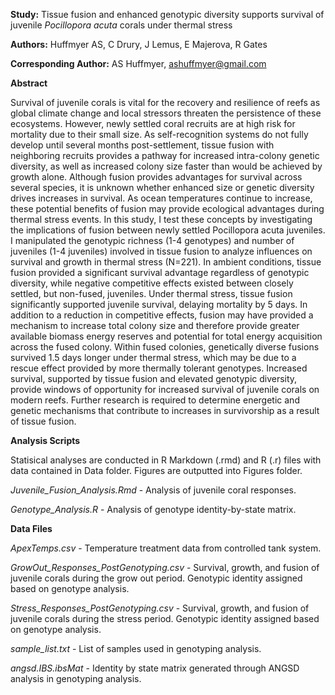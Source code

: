 
**Study:** Tissue fusion and enhanced genotypic diversity supports survival of  juvenile _Pocillopora acuta_ corals under thermal stress  

**Authors:** Huffmyer AS, C Drury, J Lemus, E Majerova, R Gates  

**Corresponding Author:** AS Huffmyer, ashuffmyer@gmail.com  

**Abstract**    

Survival of juvenile corals is vital for the recovery and resilience of reefs as global climate change and local stressors threaten the persistence of these ecosystems. However, newly settled coral recruits are at high risk for mortality due to their small size. As self-recognition systems do not fully develop until several months post-settlement, tissue fusion with neighboring recruits provides a pathway for increased intra-colony genetic diversity, as well as increased colony size faster than would be achieved by growth alone. Although fusion provides advantages for survival across several species, it is unknown whether enhanced size or genetic diversity drives increases in survival. As ocean temperatures continue to increase, these potential benefits of fusion may provide ecological advantages during thermal stress events. In this study, I test these concepts by investigating the implications of fusion between newly settled Pocillopora acuta juveniles. I manipulated the genotypic richness (1-4 genotypes) and number of juveniles (1-4 juveniles) involved in tissue fusion to analyze influences on survival and growth in thermal stress (N=221). In ambient conditions, tissue fusion provided a significant survival advantage regardless of genotypic diversity, while negative competitive effects existed between closely settled, but non-fused, juveniles. Under thermal stress, tissue fusion significantly supported juvenile survival, delaying mortality by 5 days. In addition to a reduction in competitive effects, fusion may have provided a mechanism to increase total colony size and therefore provide greater available biomass energy reserves and potential for total energy acquisition across the fused colony. Within fused colonies, genetically diverse fusions survived 1.5 days longer under thermal stress, which may be due to a rescue effect provided by more thermally tolerant genotypes. Increased survival, supported by tissue fusion and elevated genotypic diversity, provide windows of opportunity for increased survival of juvenile corals on modern reefs. Further research is required to determine energetic and genetic mechanisms that contribute to increases in survivorship as a result of tissue fusion.   

**Analysis Scripts**  

Statisical analyses are conducted in R Markdown (.rmd) and R (.r) files with data contained in Data folder. Figures are outputted into Figures folder. 

*Juvenile_Fusion_Analysis.Rmd* - Analysis of juvenile coral responses.  

*Genotype_Analysis.R* - Analysis of genotype identity-by-state matrix.  

**Data Files**  

*ApexTemps.csv* - Temperature treatment data from controlled tank system.  

*GrowOut_Responses_PostGenotyping.csv* - Survival, growth, and fusion of juvenile corals during the grow out period. Genotypic identity assigned based on genotype analysis.  

*Stress_Responses_PostGenotyping.csv* - Survival, growth, and fusion of juvenile corals during the stress period. Genotypic identity assigned based on genotype analysis.  

*sample_list.txt* - List of samples used in genotyping analysis.  

*angsd.IBS.ibsMat* - Identity by state matrix generated through ANGSD analysis in genotyping analysis.  